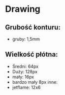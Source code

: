 # Drawing

## Grubość konturu: 
 - gruby: 1,5mm

## Wielkość płótna:
- Średni: 64px
- Duży: 128px
 - mały: 16px
- bardzo mały 8px
inne:
- jetflame: 12x6